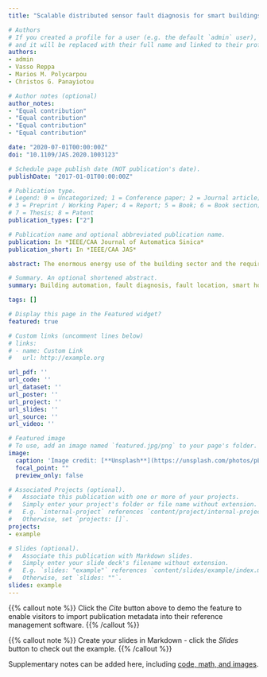 ```yaml
---
title: "Scalable distributed sensor fault diagnosis for smart buildings"

# Authors
# If you created a profile for a user (e.g. the default `admin` user), write the username (folder name) here 
# and it will be replaced with their full name and linked to their profile.
authors:
- admin
- Vasso Reppa
- Marios M. Polycarpou
- Christos G. Panayiotou

# Author notes (optional)
author_notes:
- "Equal contribution"
- "Equal contribution"
- "Equal contribution"
- "Equal contribution"

date: "2020-07-01T00:00:00Z"
doi: "10.1109/JAS.2020.1003123"

# Schedule page publish date (NOT publication's date).
publishDate: "2017-01-01T00:00:00Z"

# Publication type.
# Legend: 0 = Uncategorized; 1 = Conference paper; 2 = Journal article;
# 3 = Preprint / Working Paper; 4 = Report; 5 = Book; 6 = Book section;
# 7 = Thesis; 8 = Patent
publication_types: ["2"]

# Publication name and optional abbreviated publication name.
publication: In *IEEE/CAA Journal of Automatica Sinica*
publication_short: In *IEEE/CAA JAS*

abstract: The enormous energy use of the building sector and the requirements for indoor living quality that aim to improve occupants’ productivity and health, prioritize Smart Buildings as an emerging technology. The Heating, Ventilation and Air-Conditioning (HVAC) system is considered one of the most critical and essential parts in buildings since it consumes the largest amount of energy and is responsible for humans comfort. Due to the intermittent operation of HVAC systems, faults are more likely to occur, possibly increasing eventually building’s energy consumption and/or downgrading indoor living quality. The complexity and large scale nature of HVAC systems complicate the diagnosis of faults in a centralized framework. This paper presents a distributed intelligent fault diagnosis algorithm for detecting and isolating multiple sensor faults in large-scale HVAC systems. Modeling the HVAC system as a network of interconnected subsystems allows the design of a set of distributed sensor fault diagnosis agents capable of isolating multiple sensor faults by applying a combinatorial decision logic and diagnostic reasoning. The performance of the proposed method is investigated with respect to robustness, fault detectability and scalability. Simulations are used to illustrate the effectiveness of the proposed method in the presence of multiple sensor faults applied to a 83-zone HVAC system and to evaluate the sensitivity of the method with respect to sensor noise variance.

# Summary. An optional shortened abstract.
summary: Building automation, fault diagnosis, fault location, smart homes.

tags: []

# Display this page in the Featured widget?
featured: true

# Custom links (uncomment lines below)
# links:
# - name: Custom Link
#   url: http://example.org

url_pdf: ''
url_code: ''
url_dataset: ''
url_poster: ''
url_project: ''
url_slides: ''
url_source: ''
url_video: ''

# Featured image
# To use, add an image named `featured.jpg/png` to your page's folder. 
image:
  caption: 'Image credit: [**Unsplash**](https://unsplash.com/photos/pLCdAaMFLTE)'
  focal_point: ""
  preview_only: false

# Associated Projects (optional).
#   Associate this publication with one or more of your projects.
#   Simply enter your project's folder or file name without extension.
#   E.g. `internal-project` references `content/project/internal-project/index.md`.
#   Otherwise, set `projects: []`.
projects:
- example

# Slides (optional).
#   Associate this publication with Markdown slides.
#   Simply enter your slide deck's filename without extension.
#   E.g. `slides: "example"` references `content/slides/example/index.md`.
#   Otherwise, set `slides: ""`.
slides: example
---
```


{{% callout note %}}
Click the *Cite* button above to demo the feature to enable visitors to import publication metadata into their reference management software.
{{% /callout %}}

{{% callout note %}}
Create your slides in Markdown - click the *Slides* button to check out the example.
{{% /callout %}}

Supplementary notes can be added here, including [code, math, and images](https://wowchemy.com/docs/writing-markdown-latex/).
